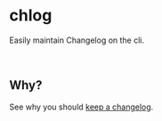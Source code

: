 # chlog

Easily maintain Changelog on the cli.


<br>

## Why?

See why you should [keep a changelog](https://github.com/olivierlacan/keep-a-changelog).

